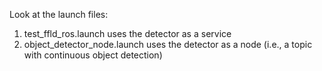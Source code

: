 Look at the launch files:

1. test_ffld_ros.launch uses the detector as a service
2. object_detector_node.launch uses the detector as a node (i.e., a topic with continuous object detection)


